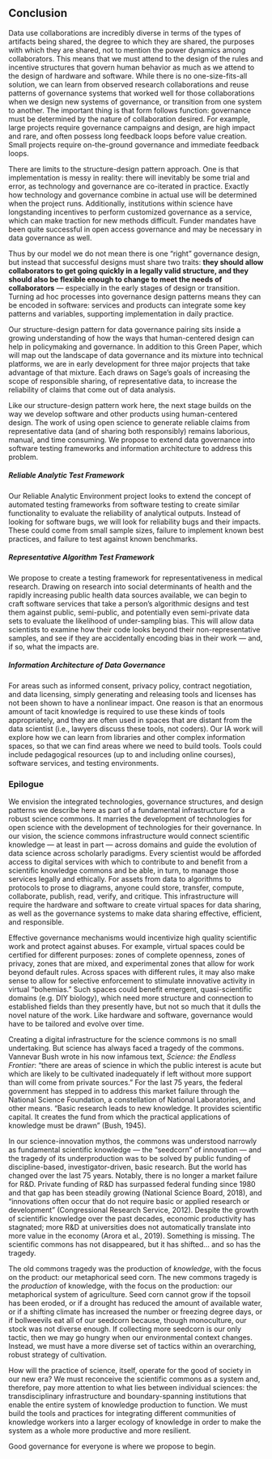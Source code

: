 ## Conclusion

Data use collaborations are incredibly diverse in terms of the types of artifacts being shared, the degree to which they are shared, the purposes with which they are shared, not to mention the power dynamics among collaborators. This means that we must attend to the design of the rules and incentive structures that govern human behavior as much as we attend to the design of hardware and software. While there is no one-size-fits-all solution, we can learn from observed research collaborations and reuse patterns of governance systems that worked well for those collaborations when we design new systems of governance, or transition from one system to another. The important thing is that form follows function: governance must be determined by the nature of collaboration desired. For example, large projects require governance campaigns and design, are high impact and rare, and often possess long feedback loops before value creation. Small projects require on-the-ground governance and immediate feedback loops. 

There are limits to the structure-design pattern approach. One is that implementation is messy in reality: there will inevitably be some trial and error, as technology and governance are co-iterated in practice. Exactly how technology and governance combine in actual use will be determined when the project runs. Additionally, institutions within science have longstanding incentives to perform customized governance as a service, which can make traction for new methods difficult. Funder mandates have been quite successful in open access governance and may be necessary in data governance as well. 

Thus by our model we do not mean there is one “right” governance design, but instead that successful designs must share two traits: **they should allow collaborators to get going quickly in a legally valid structure, and they should also be flexible enough to change to meet the needs of collaborators** — especially in the early stages of design or transition. Turning ad hoc processes into governance design patterns means they can be encoded in software: services and products can integrate some key patterns and variables, supporting implementation in daily practice. 

Our structure-design pattern for data governance pairing sits inside a growing understanding of how the ways that human-centered design can help in policymaking and governance. In addition to this Green Paper, which will map out the landscape of data governance and its mixture into technical platforms, we are in early development for three major projects that take advantage of that mixture. Each draws on Sage’s goals of increasing the scope of responsible sharing, of representative data, to increase the reliability of claims that come out of data analysis. 

Like our structure-design pattern work here, the next stage builds on the way we develop software and other products using human-centered design. The work of using open science to generate reliable claims from representative data (and of sharing both responsibly) remains laborious, manual, and time consuming. We propose to extend data governance into software testing frameworks and information architecture to address this problem.

##### Reliable Analytic Test Framework

Our Reliable Analytic Environment project looks to extend the concept of automated testing frameworks from software testing to create similar functionality to evaluate the reliability of analytical outputs. Instead of looking for software bugs, we will look for reliability bugs and their impacts. These could come from small sample sizes, failure to implement known best practices, and failure to test against known benchmarks.

##### Representative Algorithm Test Framework

We propose to create a testing framework for representativeness in medical research. Drawing on research into social determinants of health and the rapidly increasing public health data sources available, we can begin to craft software services that take a person’s algorithmic designs and test them against public, semi-public, and potentially even semi-private data sets to evaluate the likelihood of under-sampling bias. This will allow data scientists to examine how their code looks beyond their non-representative samples, and see if they are accidentally encoding bias in their work — and, if so, what the impacts are.

##### Information Architecture of Data Governance

For areas such as informed consent, privacy policy, contract negotiation, and data licensing, simply generating and releasing tools and licenses has not been shown to have a nonlinear impact. One reason is that an enormous amount of tacit knowledge is required to use these kinds of tools appropriately, and they are often used in spaces that are distant from the data scientist (i.e., lawyers discuss these tools, not coders). Our IA work will explore how we can learn from libraries and other complex information spaces, so that we can find areas where we need to build tools. Tools could include pedagogical resources (up to and including online courses), software services, and testing environments. 

### Epilogue

We envision the integrated technologies, governance structures, and design patterns we describe here as part of a fundamental infrastructure for a robust science commons. It marries the development of technologies for open science with the development of technologies for their governance. In our vision, the science commons infrastructure would connect scientific knowledge — at least in part — across domains and guide the evolution of data science across scholarly paradigms. Every scientist would be afforded access to digital services with which to contribute to and benefit from a scientific knowledge commons and be able, in turn, to manage those services legally and ethically. For assets from data to algorithms to protocols to prose to diagrams, anyone could store, transfer, compute, collaborate, publish, read, verify, and critique. This infrastructure will require the hardware and software to create virtual spaces for data sharing, as well as the governance systems to make data sharing effective, efficient, and responsible. 

Effective governance mechanisms would incentivize high quality scientific work and protect against abuses. For example, virtual spaces could be certified for different purposes: zones of complete openness, zones of privacy, zones that are mixed, and experimental zones that allow for work beyond default rules. Across spaces with different rules, it may also make sense to allow for selective enforcement to stimulate innovative activity in virtual “bohemias.” Such spaces could benefit emergent, quasi-scientific domains (e.g. DIY biology), which need more structure and connection to established fields than they presently have, but not so much that it dulls the novel nature of the work. Like hardware and software, governance would have to be tailored and evolve over time.

Creating a digital infrastructure for the science commons is no small undertaking. But science has always faced a tragedy of the commons. Vannevar Bush wrote in his now infamous text, *Science: the Endless Frontier*: “there are areas of science in which the public interest is acute but which are likely to be cultivated inadequately if left without more support than will come from private sources.” For the last 75 years, the federal government has stepped in to address this market failure through the National Science Foundation, a constellation of National Laboratories, and other means. “Basic research leads to new knowledge. It provides scientific capital. It creates the fund from which the practical applications of knowledge must be drawn” (Bush, 1945). 

In our science-innovation mythos, the commons was understood narrowly as fundamental scientific knowledge — the “seedcorn” of innovation — and the tragedy of its underproduction was to be solved by public funding of discipline-based, investigator-driven, basic research. But the world has changed over the last 75 years. Notably, there is no longer a market failure for R&D. Private funding of R&D has surpassed federal funding since 1980 and that gap has been steadily growing (National Science Board, 2018), and “innovations often occur that do not require basic or applied research or development” (Congressional Research Service, 2012). Despite the growth of scientific knowledge over the past decades, economic productivity has stagnated; more R&D at universities does not automatically translate into more value in the economy (Arora et al., 2019). Something is missing. The scientific commons has not disappeared, but it has shifted... and so has the tragedy.

The old commons tragedy was the production of *knowledge*, with the focus on the product: our metaphorical seed corn. The new commons tragedy is the *production* of knowledge, with the focus on the production: our metaphorical system of agriculture. Seed corn cannot grow if the topsoil has been eroded, or if a drought has reduced the amount of available water, or if a shifting climate has increased the number or freezing degree days, or if bollweevils eat all of our seedcorn because, though monoculture, our stock was not diverse enough. If collecting more seedcorn is our only tactic, then we may go hungry when our environmental context changes. Instead, we must have a more diverse set of tactics within an overarching, robust strategy of cultivation.

How will the practice of science, itself, operate for the good of society in our new era? We must reconceive the scientific commons as a system and, therefore, pay more attention to what lies between individual sciences: the transdisciplinary infrastructure and boundary-spanning institutions that enable the entire system of knowledge production to function. We must build the tools and practices for integrating different communities of knowledge workers into a larger ecology of knowledge in order to make the system as a whole more productive and more resilient. 

Good governance for everyone is where we propose to begin.
